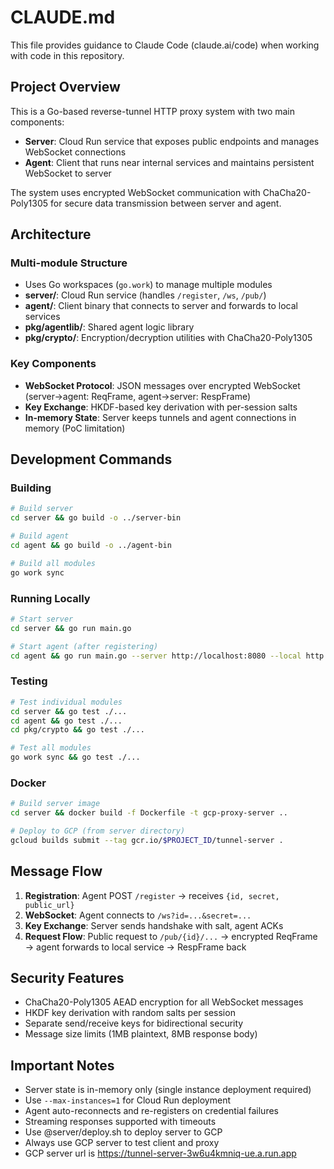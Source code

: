 # CLAUDE.md

This file provides guidance to Claude Code (claude.ai/code) when working with code in this repository.

## Project Overview

This is a Go-based reverse-tunnel HTTP proxy system with two main components:
- **Server**: Cloud Run service that exposes public endpoints and manages WebSocket connections
- **Agent**: Client that runs near internal services and maintains persistent WebSocket to server

The system uses encrypted WebSocket communication with ChaCha20-Poly1305 for secure data transmission between server and agent.

## Architecture

### Multi-module Structure
- Uses Go workspaces (`go.work`) to manage multiple modules
- **server/**: Cloud Run service (handles `/register`, `/ws`, `/pub/`)  
- **agent/**: Client binary that connects to server and forwards to local services
- **pkg/agentlib/**: Shared agent logic library
- **pkg/crypto/**: Encryption/decryption utilities with ChaCha20-Poly1305

### Key Components
- **WebSocket Protocol**: JSON messages over encrypted WebSocket (server→agent: ReqFrame, agent→server: RespFrame)
- **Key Exchange**: HKDF-based key derivation with per-session salts
- **In-memory State**: Server keeps tunnels and agent connections in memory (PoC limitation)

## Development Commands

### Building
```bash
# Build server
cd server && go build -o ../server-bin

# Build agent  
cd agent && go build -o ../agent-bin

# Build all modules
go work sync
```

### Running Locally
```bash
# Start server
cd server && go run main.go

# Start agent (after registering)
cd agent && go run main.go --server http://localhost:8080 --local http://127.0.0.1:3000
```

### Testing
```bash
# Test individual modules
cd server && go test ./...
cd agent && go test ./...
cd pkg/crypto && go test ./...

# Test all modules
go work sync && go test ./...
```

### Docker
```bash
# Build server image
cd server && docker build -f Dockerfile -t gcp-proxy-server ..

# Deploy to GCP (from server directory)
gcloud builds submit --tag gcr.io/$PROJECT_ID/tunnel-server .
```

## Message Flow

1. **Registration**: Agent POST `/register` → receives `{id, secret, public_url}`
2. **WebSocket**: Agent connects to `/ws?id=...&secret=...`
3. **Key Exchange**: Server sends handshake with salt, agent ACKs
4. **Request Flow**: Public request to `/pub/{id}/...` → encrypted ReqFrame → agent forwards to local service → RespFrame back

## Security Features

- ChaCha20-Poly1305 AEAD encryption for all WebSocket messages
- HKDF key derivation with random salts per session
- Separate send/receive keys for bidirectional security
- Message size limits (1MB plaintext, 8MB response body)

## Important Notes

- Server state is in-memory only (single instance deployment required)
- Use `--max-instances=1` for Cloud Run deployment
- Agent auto-reconnects and re-registers on credential failures
- Streaming responses supported with timeouts
- Use @server/deploy.sh to deploy server to GCP
- Always use GCP server to test client and proxy
- GCP server url is https://tunnel-server-3w6u4kmniq-ue.a.run.app